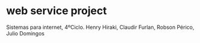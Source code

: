 <h1>web service project</h1>

Sistemas para internet, 4ºCiclo. 
Henry Hiraki, Claudir Furlan, Robson Périco, Julio Domingos
